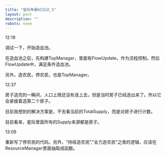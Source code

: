 ```yaml
---
title: "星际争霸AI日记_5"
layout: post
description: ""
robots: none
---
```


12:19

调试一下，开始造血池。

在造血池之前，先构建TopManager，里面有FlowUpdate，作为流程控制。然后FlowUpdate中，满足条件造血池。

另外，造农民，停农民，也是TopManager。

12:37

房子造完的一瞬间，人口上限还没有涨上去，但是当时房子已经造出来了。所以它会紧接着造第二个房子。

目前我想到的解决方案是，不去看当前的TotalSupply，而是对房子进行计数。

目前看来，星际里面所有的Supply来源都是房子。

13:09

重新写了停农民的代码。另外，“持续造农民”,"全力造农民"之类的逻辑，应该在ResourceManager里面抽取成函数。